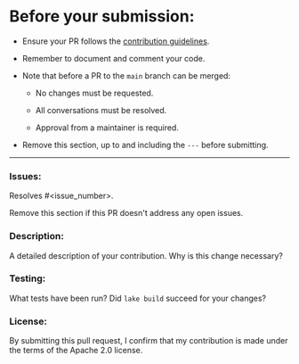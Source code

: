 # Before your submission:

* Ensure your PR follows the [contribution
  guidelines](https://github.com/leanprover/leanbv/blob/main/CONTRIBUTING.md).

* Remember to document and comment your code.

* Note that before a PR to the `main` branch can be merged:

	* No changes must be requested.

	* All conversations must be resolved.

	* Approval from a maintainer is required.

* Remove this section, up to and including the `---` before submitting.

---

### Issues:

Resolves #<issue_number>.

Remove this section if this PR doesn't address any open issues.

### Description:

A detailed description of your contribution. Why is this change
necessary?

### Testing:

What tests have been run? Did `lake build` succeed for your changes?

### License:

By submitting this pull request, I confirm that my contribution is
made under the terms of the Apache 2.0 license.
